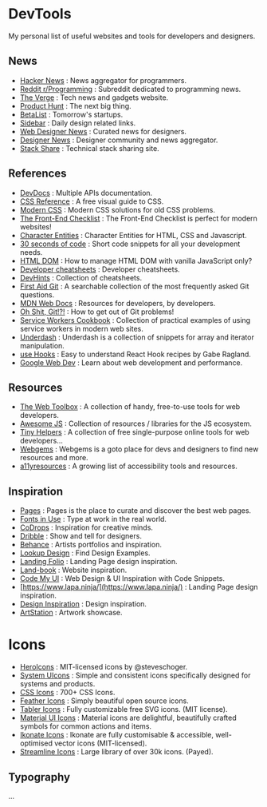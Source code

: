 # DevTools

My personal list of useful websites and tools for developers and designers.

## News

* [Hacker News](https://news.ycombinator.com/) : News aggregator for programmers.
* [Reddit r/Programming](https://www.reddit.com/r/programming/) : Subreddit
  dedicated to programming news.
* [The Verge](https://www.theverge.com/) : Tech news and gadgets website.
* [Product Hunt](https://www.producthunt.com/) : The next big thing.
* [BetaList](https://betalist.com/) : Tomorrow's startups.
* [Sidebar](https://sidebar.io/) : Daily design related links.
* [Web Designer News](http://www.webdesignernews.com/) : Curated news for designers.
* [Designer News](https://www.designernews.co/) : Designer community and news aggregator.
* [Stack Share](https://stackshare.io/) : Technical stack sharing site.

## References

* [DevDocs](http://devdocs.io) : Multiple APIs documentation.
* [CSS Reference](https://cssreference.io/) : A free visual guide to CSS.
* [Modern CSS](https://moderncss.dev/) : Modern CSS solutions for old CSS problems.
* [The Front-End Checklist](https://frontendchecklist.io/) :  The Front-End Checklist is perfect for modern websites! 
* [Character Entities](https://brajeshwar.github.io/entities/) : Character Entities for HTML, CSS and Javascript.
* [30 seconds of code](https://www.30secondsofcode.org/) : Short code snippets for all your development needs.
* [HTML DOM](https://htmldom.dev/) : How to manage HTML DOM with vanilla JavaScript only?
* [Developer cheatsheets](http://www.developer-cheatsheets.com/) : Developer cheatsheets.
* [DevHints](https://devhints.io/) : Collection of cheatsheets.
* [First Aid Git](http://firstaidgit.io/) : A searchable collection of the most frequently asked Git questions.
* [MDN Web Docs](https://developer.mozilla.org/en-US/) : Resources for developers, by developers.
* [Oh Shit, Git!?!](https://ohshitgit.com/) : How to get out of Git problems!
* [Service Workers Cookbook](https://serviceworke.rs/) : Collection of practical examples of using service workers in modern web sites.
* [Underdash](https://surma.github.io/underdash/) : Underdash is a collection of snippets for array and iterator manipulation.
* [use Hooks](https://usehooks.com/) : Easy to understand React Hook recipes by Gabe Ragland.
* [Google Web Dev](https://web.dev/) : Learn about web development and performance.
## Resources

* [The Web Toolbox](https://thewebtoolbox.cc/) : A collection of handy, free-to-use tools for web developers.
* [Awesome JS](https://awesomejs.dev/) : Collection of resources / libraries for the JS ecosystem.
* [Tiny Helpers](https://tiny-helpers.dev/) : A collection of free single-purpose online tools for web developers...
* [Webgems](https://webgems.io/) : Webgems is a goto place for devs and designers to find new resources and more. 
* [a11yresources](https://a11yresources.webflow.io/) : A growing list of accessibility tools and resources.

## Inspiration

* [Pages](https://www.pages.xyz/) : Pages is the place to curate and discover the best web pages.
* [Fonts in Use](https://fontsinuse.com/) : Type at work in the real world.
* [CoDrops](https://tympanus.net/codrops/) : Inspiration for creative minds.
* [Dribble](https://dribbble.com) : Show and tell for designers.
* [Behance](https://www.behance.net/) : Artists portfolios and inspiration.
* [Lookup Design](https://lookup.design/) : Find Design Examples.
* [Landing Folio](https://www.landingfolio.com/) : Landing Page design inspiration.
* [Land-book](https://land-book.com/) : Website inspiration.
* [Code My UI](https://codemyui.com/) : Web Design & UI Inspiration with Code Snippets.
* [https://www.lapa.ninja/](https://www.lapa.ninja/) : Landing Page design inspiration.
* [Design Inspiration](https://www.designspiration.com/) : Design inspiration.
* [ArtStation](https://www.artstation.com/) : Artwork showcase.

# Icons

* [HeroIcons](https://heroicons.dev/) : MIT-licensed icons by @steveschoger.
* [System UIcons](https://systemuicons.com/) : Simple and consistent icons specifically designed for systems and products.
* [CSS Icons](https://css.gg/) : 700+ CSS Icons.
* [Feather Icons](https://feathericons.com/) : Simply beautiful open source icons.
* [Tabler Icons](https://tablericons.com/) : Fully customizable free SVG icons. (MIT license). 
* [Material UI Icons](https://material.io/resources/icons/) : Material icons are delightful, beautifully crafted symbols for common actions and items. 
* [Ikonate Icons](https://ikonate.com/) : Ikonate are fully customisable & accessible, well-optimised vector icons (MIT-licensed).
* [Streamline Icons](https://streamlineicons.com/) : Large library of over 30k icons. (Payed). 

## Typography

...
